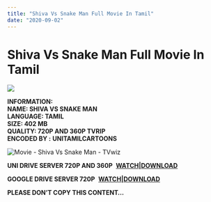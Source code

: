 ```yaml
---
title: "Shiva Vs Snake Man Full Movie In Tamil"
date: "2020-09-02"
---
```


# Shiva Vs Snake Man Full Movie In Tamil

[![](https://1.bp.blogspot.com/-QP32U9ZBTtk/Xz_Evv6u-jI/AAAAAAAACiY/X6ZQnjbRfcI-uJHv9r6Wkpo2pGSZwiPSgCLcBGAsYHQ/w400-h224/Shiva{c48f4630022c0d57354920639953d21a0626fbbe35cb91b826b45669a52e752e}2BVs{c48f4630022c0d57354920639953d21a0626fbbe35cb91b826b45669a52e752e}2BSnake{c48f4630022c0d57354920639953d21a0626fbbe35cb91b826b45669a52e752e}2BMan.jpg)](https://1.bp.blogspot.com/-QP32U9ZBTtk/Xz_Evv6u-jI/AAAAAAAACiY/X6ZQnjbRfcI-uJHv9r6Wkpo2pGSZwiPSgCLcBGAsYHQ/s1581/Shiva{c48f4630022c0d57354920639953d21a0626fbbe35cb91b826b45669a52e752e}2BVs{c48f4630022c0d57354920639953d21a0626fbbe35cb91b826b45669a52e752e}2BSnake{c48f4630022c0d57354920639953d21a0626fbbe35cb91b826b45669a52e752e}2BMan.jpg)

**INFORMATION:  
NAME: SHIVA VS SNAKE MAN  
LANGUAGE: TAMIL  
SIZE: 402 MB    
QUALITY: 720P AND 360P TVRIP  
ENCODED BY :** **UNITAMILCARTOONS**

![Movie - Shiva Vs Snake Man - TVwiz](https://lh3.googleusercontent.com/proxy/luTOJA9xHp1xBj6sLbqfTzKLJNX0sI5v2lvPioJkPvzevk0fWMP-1lUo2e5AywSkzQm7Rrr94Pe67VOY-nz1a4I68euTB8FeYrfyYwTrxo4iZWTUEyDNEMdU1mmSYn-TGXpi2So_3WF9OAnUj65DnFt4afXPcUquCjJi4awMIpqEbWUrnpExFv2FWvUqFsU)

**UNI DRIVE SERVER 720P AND 360P**  **[WATCH](https://gplinks.co/Cx4eVmcz)|[DOWNLOAD](https://gplinks.co/vf41s8)**

**GOOGLE DRIVE SERVER 720P**  **[WATCH|DOWNLOAD](https://gplinks.co/MGFQpv)**

**PLEASE DON’T COPY THIS CONTENT…**
